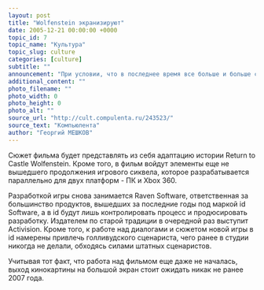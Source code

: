 ```yaml
---
layout: post
title: "Wolfenstein экранизируют"
date: 2005-12-21 00:00:00 +0000
topic_id: 7
topic_name: "Культура"
topic_slug: culture
categories: [culture]
subtitle: ""
announcement: "При условии, что в последнее время все больше и больше сюжетов компьютерных игр получают новую жизнь на киноэкране, планы id Software экранизировать один из первых трехмерных шутеров, легендарный Wolfenstein, вряд ли кого-нибудь удивят. В своем недавнем интервью, касающемся фильма по мотивам Doom, глава id Software Тодд Холенстед отметил, что в планах компании, воодушевленной успехом фильма Doom, значится и экранизация Wolfenstein."
additional_content: ""
photo_filename: ""
photo_width: 0
photo_height: 0
photo_alt: ""
source_url: "http://cult.compulenta.ru/243523/"
source_text: "Компьюлента"
author: "Георгий МЕШКОВ"
---
```

Сюжет фильма будет представлять из себя адаптацию истории Return to Castle Wolfenstein. Кроме того, в фильм войдут элементы еще не вышедшего продолжения игрового сиквела, которое разрабатывается параллельно для двух платформ - ПК и Xbox 360.

Разработкой игры снова занимается Raven Software, ответственная за большинство продуктов, вышедших за последние годы под маркой id Software, а в id будут лишь контролировать процесс и продюсировать разработку. Издателем по старой традиции в очередной раз выступит Activision. Кроме того, к работе над диалогами и сюжетом новой игры в id намерены привлечь голливудского сценариста, чего ранее в студии никогда не делали, обходясь силами штатных сценаристов.

Учитывая тот факт, что работа над фильмом еще даже не началась, выход кинокартины на большой экран стоит ожидать никак не ранее 2007 года.
